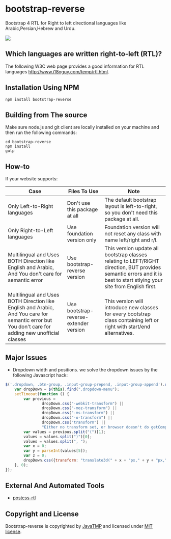 # bootstrap-reverse
Bootstrap 4 RTL for Right to left directional languages like Arabic,Persian,Hebrew and Urdu.

[![](https://data.jsdelivr.com/v1/package/npm/bootstrap-modal-wrapper/badge)](https://www.jsdelivr.com/package/npm/bootstrap-modal-wrapper)

## Which languages are written right-to-left (RTL)?
The following W3C web page provides a good information for RTL languages http://www.i18nguy.com/temp/rtl.html.

## Installation Using NPM
```
npm install bootstrap-reverse
```

## Building from The source
Make sure node.js and git client are locally installed on your machine and then run the following commands:
```
cd bootstrap-reverse
npm install
gulp
```

## How-to
If your website supports:

Case | Files To Use | Note
------------------------ | ----------------- | -------------------------
Only Left-to-Right languages  | Don't use this package at all | The default bootstrap layout is left-to-right, so you don't need this package at all.
Only Right-to-Left languages | Use foundation version only  | Foundation version will not reset any class with name left/right and r/l.
Multilingual and Uses BOTH Direction like English and Arabic, And You don't care for semantic error  | Use bootstrap-reverse version | This version update all bootstrap classes relating to LEFT/RIGHT direction, BUT provides semantic errors and it is best to start stlying your site from English first.
Multilingual and Uses BOTH Direction like English and Arabic, And You care for semantic error but You don't care for adding new unofficial classes  | Use bootstrap-reverse-extender version | This version will introduce new classes for every bootstrap class containing left or right with start/end alternatives.

## Major Issues
- Dropdown width and positions. we solve the dropdown issues by the following Javascript hack:
```js
$('.dropdown, .btn-group, .input-group-prepend, .input-group-append').on('shown.bs.dropdown', function () {
    var dropDown = $(this).find(".dropdown-menu");
    setTimeout(function () {
        var previous =
                dropDown.css("-webkit-transform") ||
                dropDown.css("-moz-transform") ||
                dropDown.css("-ms-transform") ||
                dropDown.css("-o-transform") ||
                dropDown.css("transform") ||
                "Either no transform set, or browser doesn't do getComputedStyle";
        var values = previous.split("(")[1];
        values = values.split(")")[0];
        values = values.split(", ");
        var x = 0;
        var y = parseInt(values[5]);
        var z = 0;
        dropDown.css({transform: "translate3d(" + x + "px," + y + "px," + z + "px)", left: "auto", right: "auto"});
    }, 0);
});
```

## External And Automated Tools
- [postcss-rtl](https://www.npmjs.com/package/postcss-rtl)

## Copyright and License
Bootstrap-reverse is copyrighted by [JavaTMP](http://www.javatmp.com) and licensed under [MIT license](https://github.com/JavaTMP/bootstrap-reverse/blob/master/LICENSE).
